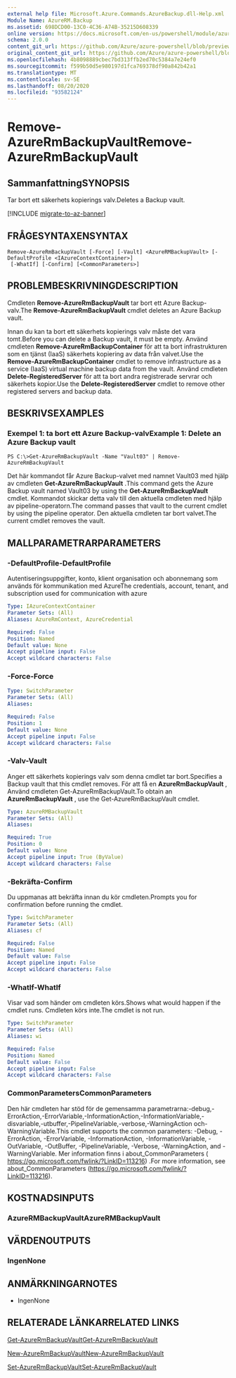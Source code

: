 ```yaml
---
external help file: Microsoft.Azure.Commands.AzureBackup.dll-Help.xml
Module Name: AzureRM.Backup
ms.assetid: 698DCD00-13C0-4C36-A74B-35215D608339
online version: https://docs.microsoft.com/en-us/powershell/module/azurerm.backup/remove-azurermbackupvault
schema: 2.0.0
content_git_url: https://github.com/Azure/azure-powershell/blob/preview/src/ResourceManager/AzureBackup/Commands.AzureBackup/help/Remove-AzureRmBackupVault.md
original_content_git_url: https://github.com/Azure/azure-powershell/blob/preview/src/ResourceManager/AzureBackup/Commands.AzureBackup/help/Remove-AzureRmBackupVault.md
ms.openlocfilehash: 4b8098889cbec7bd313ffb2ed70c5384a7e24ef0
ms.sourcegitcommit: f599b50d5e980197d1fca769378df90a842b42a1
ms.translationtype: MT
ms.contentlocale: sv-SE
ms.lasthandoff: 08/20/2020
ms.locfileid: "93582124"
---
```

# <span data-ttu-id="1836d-101">Remove-AzureRmBackupVault</span><span class="sxs-lookup"><span data-stu-id="1836d-101">Remove-AzureRmBackupVault</span></span>

## <span data-ttu-id="1836d-102">Sammanfattning</span><span class="sxs-lookup"><span data-stu-id="1836d-102">SYNOPSIS</span></span>
<span data-ttu-id="1836d-103">Tar bort ett säkerhets kopierings valv.</span><span class="sxs-lookup"><span data-stu-id="1836d-103">Deletes a Backup vault.</span></span>

[!INCLUDE [migrate-to-az-banner](../../includes/migrate-to-az-banner.md)]

## <span data-ttu-id="1836d-104">FRÅGESYNTAXEN</span><span class="sxs-lookup"><span data-stu-id="1836d-104">SYNTAX</span></span>

```
Remove-AzureRmBackupVault [-Force] [-Vault] <AzureRMBackupVault> [-DefaultProfile <IAzureContextContainer>]
 [-WhatIf] [-Confirm] [<CommonParameters>]
```

## <span data-ttu-id="1836d-105">PROBLEMBESKRIVNING</span><span class="sxs-lookup"><span data-stu-id="1836d-105">DESCRIPTION</span></span>
<span data-ttu-id="1836d-106">Cmdleten **Remove-AzureRmBackupVault** tar bort ett Azure Backup-valv.</span><span class="sxs-lookup"><span data-stu-id="1836d-106">The **Remove-AzureRmBackupVault** cmdlet deletes an Azure Backup vault.</span></span>

<span data-ttu-id="1836d-107">Innan du kan ta bort ett säkerhets kopierings valv måste det vara tomt.</span><span class="sxs-lookup"><span data-stu-id="1836d-107">Before you can delete a Backup vault, it must be empty.</span></span>
<span data-ttu-id="1836d-108">Använd cmdleten **Remove-AzureRmBackupContainer** för att ta bort infrastrukturen som en tjänst (IaaS) säkerhets kopiering av data från valvet.</span><span class="sxs-lookup"><span data-stu-id="1836d-108">Use the **Remove-AzureRmBackupContainer** cmdlet to remove infrastructure as a service (IaaS) virtual machine backup data from the vault.</span></span>
<span data-ttu-id="1836d-109">Använd cmdleten **Delete-RegisteredServer** för att ta bort andra registrerade servrar och säkerhets kopior.</span><span class="sxs-lookup"><span data-stu-id="1836d-109">Use the **Delete-RegisteredServer** cmdlet to remove other registered servers and backup data.</span></span>

## <span data-ttu-id="1836d-110">BESKRIVS</span><span class="sxs-lookup"><span data-stu-id="1836d-110">EXAMPLES</span></span>

### <span data-ttu-id="1836d-111">Exempel 1: ta bort ett Azure Backup-valv</span><span class="sxs-lookup"><span data-stu-id="1836d-111">Example 1: Delete an Azure Backup vault</span></span>
```
PS C:\>Get-AzureRmBackupVault -Name "Vault03" | Remove-AzureRmBackupVault
```

<span data-ttu-id="1836d-112">Det här kommandot får Azure Backup-valvet med namnet Vault03 med hjälp av cmdleten **Get-AzureRmBackupVault** .</span><span class="sxs-lookup"><span data-stu-id="1836d-112">This command gets the Azure Backup vault named Vault03 by using the **Get-AzureRmBackupVault** cmdlet.</span></span>
<span data-ttu-id="1836d-113">Kommandot skickar detta valv till den aktuella cmdleten med hjälp av pipeline-operatorn.</span><span class="sxs-lookup"><span data-stu-id="1836d-113">The command passes that vault to the current cmdlet by using the pipeline operator.</span></span>
<span data-ttu-id="1836d-114">Den aktuella cmdleten tar bort valvet.</span><span class="sxs-lookup"><span data-stu-id="1836d-114">The current cmdlet removes the vault.</span></span>

## <span data-ttu-id="1836d-115">MALLPARAMETRAR</span><span class="sxs-lookup"><span data-stu-id="1836d-115">PARAMETERS</span></span>

### <span data-ttu-id="1836d-116">-DefaultProfile</span><span class="sxs-lookup"><span data-stu-id="1836d-116">-DefaultProfile</span></span>
<span data-ttu-id="1836d-117">Autentiseringsuppgifter, konto, klient organisation och abonnemang som används för kommunikation med Azure</span><span class="sxs-lookup"><span data-stu-id="1836d-117">The credentials, account, tenant, and subscription used for communication with azure</span></span>

```yaml
Type: IAzureContextContainer
Parameter Sets: (All)
Aliases: AzureRmContext, AzureCredential

Required: False
Position: Named
Default value: None
Accept pipeline input: False
Accept wildcard characters: False
```

### <span data-ttu-id="1836d-118">-Force</span><span class="sxs-lookup"><span data-stu-id="1836d-118">-Force</span></span>
```yaml
Type: SwitchParameter
Parameter Sets: (All)
Aliases: 

Required: False
Position: 1
Default value: None
Accept pipeline input: False
Accept wildcard characters: False
```

### <span data-ttu-id="1836d-119">-Valv</span><span class="sxs-lookup"><span data-stu-id="1836d-119">-Vault</span></span>
<span data-ttu-id="1836d-120">Anger ett säkerhets kopierings valv som denna cmdlet tar bort.</span><span class="sxs-lookup"><span data-stu-id="1836d-120">Specifies a Backup vault that this cmdlet removes.</span></span>
<span data-ttu-id="1836d-121">För att få en **AzureRmBackupVault** , Använd cmdleten Get-AzureRmBackupVault.</span><span class="sxs-lookup"><span data-stu-id="1836d-121">To obtain an **AzureRmBackupVault** , use the Get-AzureRmBackupVault cmdlet.</span></span>

```yaml
Type: AzureRMBackupVault
Parameter Sets: (All)
Aliases: 

Required: True
Position: 0
Default value: None
Accept pipeline input: True (ByValue)
Accept wildcard characters: False
```

### <span data-ttu-id="1836d-122">-Bekräfta</span><span class="sxs-lookup"><span data-stu-id="1836d-122">-Confirm</span></span>
<span data-ttu-id="1836d-123">Du uppmanas att bekräfta innan du kör cmdleten.</span><span class="sxs-lookup"><span data-stu-id="1836d-123">Prompts you for confirmation before running the cmdlet.</span></span>

```yaml
Type: SwitchParameter
Parameter Sets: (All)
Aliases: cf

Required: False
Position: Named
Default value: False
Accept pipeline input: False
Accept wildcard characters: False
```

### <span data-ttu-id="1836d-124">-WhatIf</span><span class="sxs-lookup"><span data-stu-id="1836d-124">-WhatIf</span></span>
<span data-ttu-id="1836d-125">Visar vad som händer om cmdleten körs.</span><span class="sxs-lookup"><span data-stu-id="1836d-125">Shows what would happen if the cmdlet runs.</span></span>
<span data-ttu-id="1836d-126">Cmdleten körs inte.</span><span class="sxs-lookup"><span data-stu-id="1836d-126">The cmdlet is not run.</span></span>

```yaml
Type: SwitchParameter
Parameter Sets: (All)
Aliases: wi

Required: False
Position: Named
Default value: False
Accept pipeline input: False
Accept wildcard characters: False
```

### <span data-ttu-id="1836d-127">CommonParameters</span><span class="sxs-lookup"><span data-stu-id="1836d-127">CommonParameters</span></span>
<span data-ttu-id="1836d-128">Den här cmdleten har stöd för de gemensamma parametrarna:-debug,-ErrorAction,-ErrorVariable,-InformationAction,-InformationVariable,-disvariable,-utbuffer,-PipelineVariable,-verbose,-WarningAction och-WarningVariable.</span><span class="sxs-lookup"><span data-stu-id="1836d-128">This cmdlet supports the common parameters: -Debug, -ErrorAction, -ErrorVariable, -InformationAction, -InformationVariable, -OutVariable, -OutBuffer, -PipelineVariable, -Verbose, -WarningAction, and -WarningVariable.</span></span> <span data-ttu-id="1836d-129">Mer information finns i about_CommonParameters ( https://go.microsoft.com/fwlink/?LinkID=113216) .</span><span class="sxs-lookup"><span data-stu-id="1836d-129">For more information, see about_CommonParameters (https://go.microsoft.com/fwlink/?LinkID=113216).</span></span>

## <span data-ttu-id="1836d-130">KOSTNADS</span><span class="sxs-lookup"><span data-stu-id="1836d-130">INPUTS</span></span>

### <span data-ttu-id="1836d-131">AzureRMBackupVault</span><span class="sxs-lookup"><span data-stu-id="1836d-131">AzureRMBackupVault</span></span>

## <span data-ttu-id="1836d-132">VÄRDEN</span><span class="sxs-lookup"><span data-stu-id="1836d-132">OUTPUTS</span></span>

### <span data-ttu-id="1836d-133">Ingen</span><span class="sxs-lookup"><span data-stu-id="1836d-133">None</span></span>

## <span data-ttu-id="1836d-134">ANMÄRKNINGAR</span><span class="sxs-lookup"><span data-stu-id="1836d-134">NOTES</span></span>
* <span data-ttu-id="1836d-135">Ingen</span><span class="sxs-lookup"><span data-stu-id="1836d-135">None</span></span>

## <span data-ttu-id="1836d-136">RELATERADE LÄNKAR</span><span class="sxs-lookup"><span data-stu-id="1836d-136">RELATED LINKS</span></span>

[<span data-ttu-id="1836d-137">Get-AzureRmBackupVault</span><span class="sxs-lookup"><span data-stu-id="1836d-137">Get-AzureRmBackupVault</span></span>](./Get-AzureRmBackupVault.md)

[<span data-ttu-id="1836d-138">New-AzureRmBackupVault</span><span class="sxs-lookup"><span data-stu-id="1836d-138">New-AzureRmBackupVault</span></span>](./New-AzureRmBackupVault.md)

[<span data-ttu-id="1836d-139">Set-AzureRmBackupVault</span><span class="sxs-lookup"><span data-stu-id="1836d-139">Set-AzureRmBackupVault</span></span>](./Set-AzureRmBackupVault.md)


